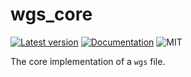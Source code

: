 # wgs_core

[![Latest version](https://img.shields.io/crates/v/wgs_core.svg)](https://crates.io/crates/wgs_core)
[![Documentation](https://docs.rs/wgs_core/badge.svg)](https://docs.rs/wgs_core)
![MIT](https://img.shields.io/badge/license-MIT-blue.svg)

The core implementation of a `wgs` file.
